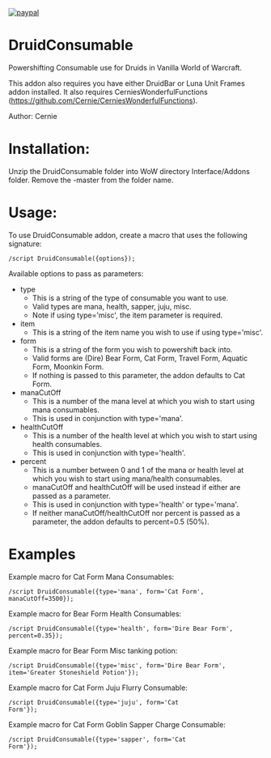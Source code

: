 [![paypal](https://www.paypalobjects.com/en_US/i/btn/btn_donateCC_LG.gif)](https://www.paypal.com/cgi-bin/webscr?cmd=_donations&business=3LLQHP7FGQJWL&currency_code=USD)

# DruidConsumable
Powershifting Consumable use for Druids in Vanilla World of Warcraft.

This addon also requires you have either DruidBar or Luna Unit Frames addon installed. It also requires CerniesWonderfulFunctions (https://github.com/Cernie/CerniesWonderfulFunctions).

Author: Cernie


# Installation:

Unzip the DruidConsumable folder into WoW directory Interface/Addons folder. Remove the -master from the folder name.

# Usage:

To use DruidConsumable addon, create a macro that uses the following signature:

<code>/script DruidConsumable({options});</code>

Available options to pass as parameters:
- type
  - This is a string of the type of consumable you want to use.
  - Valid types are mana, health, sapper, juju, misc.
  - Note if using type='misc', the item parameter is required.
- item
  - This is a string of the item name you wish to use if using type='misc'.
- form
  - This is a string of the form you wish to powershift back into.
  - Valid forms are (Dire) Bear Form, Cat Form, Travel Form, Aquatic Form, Moonkin Form.
  - If nothing is passed to this parameter, the addon defaults to Cat Form.
- manaCutOff
  - This is a number of the mana level at which you wish to start using mana consumables.
  - This is used in conjunction with type='mana'.
- healthCutOff
  - This is a number of the health level at which you wish to start using health consumables.
  - This is used in conjunction with type='health'.
- percent
  - This is a number between 0 and 1 of the mana or health level at which you wish to start using mana/health consumables.
  - manaCutOff and healthCutOff will be used instead if either are passed as a parameter.
  - This is used in conjunction with type='health' or type='mana'.
  - If neither manaCutOff/healthCutOff nor percent is passed as a parameter, the addon defaults to percent=0.5 (50%).

# Examples
Example macro for Cat Form Mana Consumables:

<code>/script DruidConsumable({type='mana', form='Cat Form', manaCutOff=3500});</code>

Example macro for Bear Form Health Consumables:

<code>/script DruidConsumable({type='health', form='Dire Bear Form', percent=0.35});</code>

Example macro for Bear Form Misc tanking potion:

<code>/script DruidConsumable({type='misc', form='Dire Bear Form', item='Greater Stoneshield Potion'});</code>

Example macro for Cat Form Juju Flurry Consumable:

<code>/script DruidConsumable({type='juju', form='Cat Form'});</code>

Example macro for Cat Form Goblin Sapper Charge Consumable:

<code>/script DruidConsumable({type='sapper', form='Cat Form'});</code>
